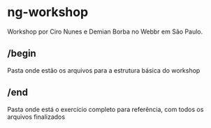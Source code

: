 # ng-workshop

Workshop por Ciro Nunes e Demian Borba no Webbr em São Paulo.

## /begin

Pasta onde estão os arquivos para a estrutura básica do workshop

## /end

Pasta onde está o exercício completo para referência, com todos os arquivos finalizados

